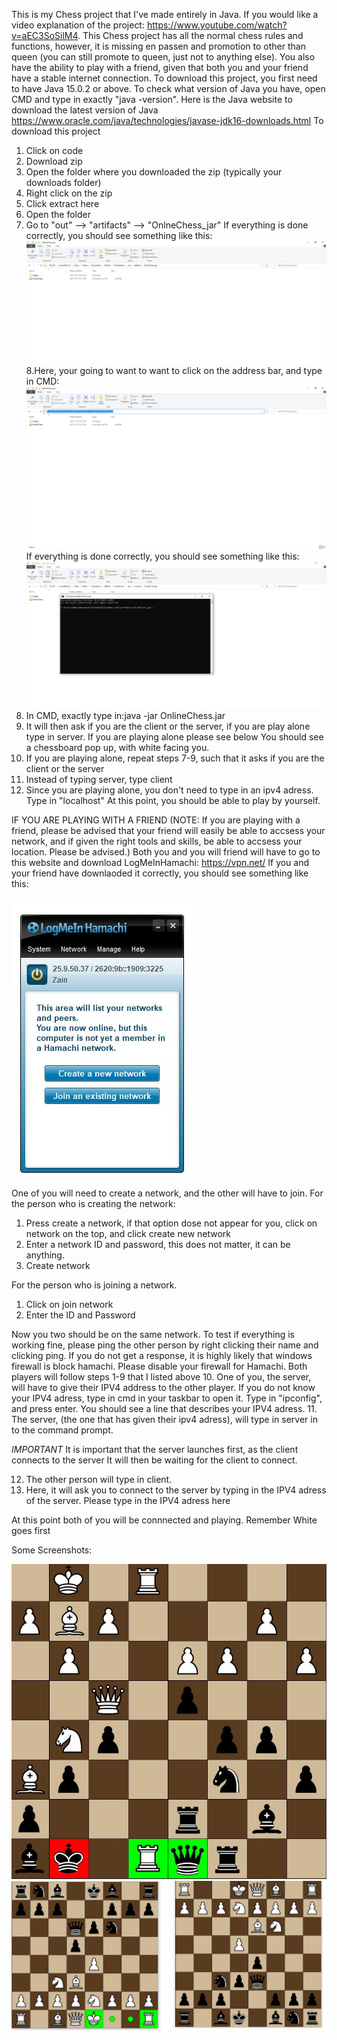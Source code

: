 This is my Chess project that I've made entirely in Java. If you would like a video explanation of the project: https://www.youtube.com/watch?v=aEC3SoSilM4. This Chess project has all the normal chess rules and functions, however, it is missing en passen and promotion to other than queen (you can still promote to queen, just not to anything else). You also have the ability to play with a friend, given that both you and your friend have a stable internet connection. To download this project, you first need to have Java 15.0.2 or above. To check what version of Java you have, open CMD and type in exactly "java -version". Here is the Java website to download the latest version of Java https://www.oracle.com/java/technologies/javase-jdk16-downloads.html To download this project 
1. Click on code
2. Download zip
3. Open the folder where you downloaded the zip (typically your downloads folder)
4. Right click on the zip
5. Click extract here
6. Open the folder 
7. Go to "out" --> "artifacts" --> "OnlneChess_jar" 
If everything is done correctly, you should see something like this:
![](Images/Screenshot1.JPG) 
8.Here, your going to want to want to click on the address bar, and type in CMD:
![](Images/Screenshot2.png) 
If everything is done correctly, you should see something like this:
![](Images/Screenshot3.JPG) 
9. In CMD, exactly type in:java -jar OnlineChess.jar
10. It will then ask if you are the client or the server, if you are play alone type in server. If you are playing alone please see below You should see a chessboard pop up, with white facing you.
11. If you are playing alone, repeat steps 7-9, such that it asks if you are the client or the server
12. Instead of typing server, type client
13. Since you are playing alone, you don't need to type in an ipv4 adress. Type in "localhost" At this point, you should be able to play by yourself. 

IF YOU ARE PLAYING WITH A FRIEND
(NOTE: If you are playing with a friend, please be advised that your friend will easily be able to accsess your network, and if given the right tools and skills, be able to accsess your location. Please be advised.) 
Both you and you will friend will have to go to this website and download LogMeInHamachi: https://vpn.net/
If you and your friend have downlaoded it correctly, you should see something like this:

![](Images/Screenshot4.JPG)

One of you will need to create a network, and the other will have to join.
For the person who is creating the network:
1. Press create a network, if that option dose not appear for you, click on network on the top, and click create new network
2. Enter a network ID and password, this does not matter, it can be anything.
3. Create network

For the person who is joining a network.
1. Click on join network
2. Enter the ID and Password

Now you two should be on the same network. To test if everything is working fine, please ping the other person by right clicking their name and clicking ping. If you do not get a response, it is highly likely that windows firewall is block hamachi. Please disable your firewall for Hamachi. 
Both players will follow steps 1-9 that I listed above
10. One of you, the server, will have to give their IPV4 address to the other player. If you do not know your IPV4 adress, type in cmd in your taskbar to open it. Type in "ipconfig", and press enter. You should see a line that describes your IPV4 adress. 
11. The server, (the one that has given their ipv4 adress), will type in server in to the command prompt.

*IMPORTANT* It is important that the server launches first, as the client connects to the server
It will then be waiting for the client to connect.

12. The other person will type in client. 
13. Here, it will ask you to connect to the server by typing in the IPV4 adress of the server. Please type in the IPV4 adress here

At this point both of you will be connnected and playing. Remember White goes first

Some Screenshots:

![](Images/OnlineChess.JPG)
![](Images/Screenshot5.JPG)
